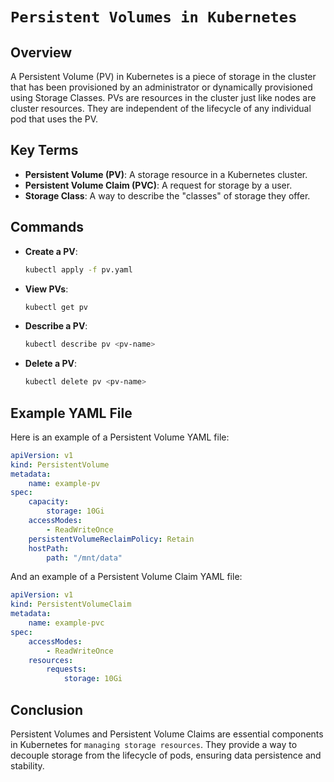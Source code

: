 # `Persistent Volumes in Kubernetes`

## Overview

A Persistent Volume (PV) in Kubernetes is a piece of storage in the cluster that has been provisioned by an administrator or dynamically provisioned using Storage Classes. PVs are resources in the cluster just like nodes are cluster resources. They are independent of the lifecycle of any individual pod that uses the PV.

## Key Terms

- **Persistent Volume (PV)**: A storage resource in a Kubernetes cluster.
- **Persistent Volume Claim (PVC)**: A request for storage by a user.
- **Storage Class**: A way to describe the "classes" of storage they offer.

## Commands

- **Create a PV**:
    ```sh
    kubectl apply -f pv.yaml
    ```

- **View PVs**:
    ```sh
    kubectl get pv
    ```

- **Describe a PV**:
    ```sh
    kubectl describe pv <pv-name>
    ```

- **Delete a PV**:
    ```sh
    kubectl delete pv <pv-name>
    ```

## Example YAML File

Here is an example of a Persistent Volume YAML file:

```yaml
apiVersion: v1
kind: PersistentVolume
metadata:
    name: example-pv
spec:
    capacity:
        storage: 10Gi
    accessModes:
        - ReadWriteOnce
    persistentVolumeReclaimPolicy: Retain
    hostPath:
        path: "/mnt/data"
```

And an example of a Persistent Volume Claim YAML file:

```yaml
apiVersion: v1
kind: PersistentVolumeClaim
metadata:
    name: example-pvc
spec:
    accessModes:
        - ReadWriteOnce
    resources:
        requests:
            storage: 10Gi
```

## Conclusion

Persistent Volumes and Persistent Volume Claims are essential components in Kubernetes for `managing storage resources`. They provide a way to decouple storage from the lifecycle of pods, ensuring data persistence and stability.
